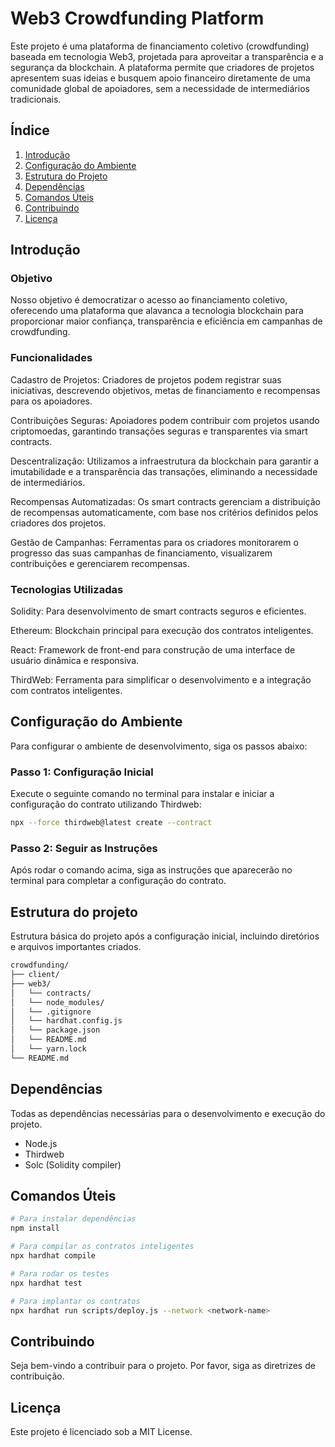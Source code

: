 # Web3 Crowdfunding Platform

Este projeto é uma plataforma de financiamento coletivo (crowdfunding) baseada em tecnologia Web3, projetada para aproveitar a transparência e a segurança da blockchain. A plataforma permite que criadores de projetos apresentem suas ideias e busquem apoio financeiro diretamente de uma comunidade global de apoiadores, sem a necessidade de intermediários tradicionais.

## Índice

1. [Introdução](#introdução)
2. [Configuração do Ambiente](#configuração-do-ambiente)
3. [Estrutura do Projeto](#estrutura-do-projeto)
4. [Dependências](#dependências)
5. [Comandos Úteis](#comandos-úteis)
6. [Contribuindo](#contribuindo)
7. [Licença](#licença)

## Introdução

### Objetivo

Nosso objetivo é democratizar o acesso ao financiamento coletivo, oferecendo uma plataforma que alavanca a tecnologia blockchain para proporcionar maior confiança, transparência e eficiência em campanhas de crowdfunding.

### Funcionalidades

Cadastro de Projetos:
Criadores de projetos podem registrar suas iniciativas, descrevendo objetivos, metas de financiamento e recompensas para os apoiadores.

Contribuições Seguras:
Apoiadores podem contribuir com projetos usando criptomoedas, garantindo transações seguras e transparentes via smart contracts.

Descentralização:
Utilizamos a infraestrutura da blockchain para garantir a imutabilidade e a transparência das transações, eliminando a necessidade de intermediários.

Recompensas Automatizadas:
Os smart contracts gerenciam a distribuição de recompensas automaticamente, com base nos critérios definidos pelos criadores dos projetos.

Gestão de Campanhas:
Ferramentas para os criadores monitorarem o progresso das suas campanhas de financiamento, visualizarem contribuições e gerenciarem recompensas.

### Tecnologias Utilizadas

Solidity:
Para desenvolvimento de smart contracts seguros e eficientes.

Ethereum:
Blockchain principal para execução dos contratos inteligentes.

React:
Framework de front-end para construção de uma interface de usuário dinâmica e responsiva.

ThirdWeb:
Ferramenta para simplificar o desenvolvimento e a integração com contratos inteligentes.

## Configuração do Ambiente

Para configurar o ambiente de desenvolvimento, siga os passos abaixo:

### Passo 1: Configuração Inicial

Execute o seguinte comando no terminal para instalar e iniciar a configuração do contrato utilizando Thirdweb:

```sh
npx --force thirdweb@latest create --contract
```

### Passo 2: Seguir as Instruções

Após rodar o comando acima, siga as instruções que aparecerão no terminal para completar a configuração do contrato.

## Estrutura do projeto

Estrutura básica do projeto após a configuração inicial, incluindo diretórios e arquivos importantes criados.

```sh
crowdfunding/
├── client/
├── web3/
│   └── contracts/
│   └── node_modules/
│   └── .gitignore
│   └── hardhat.config.js
│   └── package.json
│   └── README.md
│   └── yarn.lock
└── README.md
```

## Dependências

Todas as dependências necessárias para o desenvolvimento e execução do projeto.

- Node.js
- Thirdweb
- Solc (Solidity compiler)

## Comandos Úteis

```sh
# Para instalar dependências
npm install

# Para compilar os contratos inteligentes
npx hardhat compile

# Para rodar os testes
npx hardhat test

# Para implantar os contratos
npx hardhat run scripts/deploy.js --network <network-name>
```

## Contribuindo

Seja bem-vindo a contribuir para o projeto. Por favor, siga as diretrizes de contribuição.

## Licença

Este projeto é licenciado sob a MIT License.
